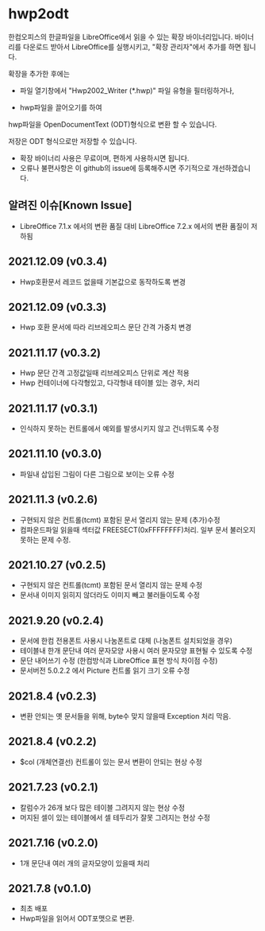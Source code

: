 # hwp2odt

한컴오피스의 한글파일을 LibreOffice에서 읽을 수 있는 확장 바이너리입니다.
바이너리를 다운로드 받아서 LibreOffice를 실행시키고, "확장 관리자"에서 추가를 하면 됩니다.

확장을 추가한 후에는 

- 파일 열기창에서 "Hwp2002_Writer (*.hwp)" 파일 유형을 필터링하거나, 

- hwp파일을 끌어오기를 하여

hwp파일을  OpenDocumentText (ODT)형식으로 변환 할 수 있습니다.

저장은 ODT 형식으로만 저장할 수 있습니다.

* 확장 바이너리 사용은 무료이며, 편하게 사용하시면 됩니다. 
* 오류나 불편사항은 이 github의 issue에 등록해주시면 주기적으로 개선하겠습니다.

## 알려진 이슈[Known Issue]
* LibreOffice 7.1.x 에서의 변환 품질 대비 LibreOffice 7.2.x 에서의 변환 품질이 저하됨

## 2021.12.09 (v0.3.4)
* Hwp호환문서 레코드 없을때 기본값으로 동작하도록 변경

## 2021.12.09 (v0.3.3)
* Hwp 호환 문서에 따라 리브레오피스 문단 간격 가중치 변경

## 2021.11.17 (v0.3.2)
* Hwp 문단 간격 고정값일때 리브레오피스 단위로 계산 적용
* Hwp 컨테이너에 다각형있고, 다각형내 테이블 있는 경우, 처리 

## 2021.11.17 (v0.3.1)
* 인식하지 못하는 컨트롤에서 예외를 발생시키지 않고 건너뛰도록 수정

## 2021.11.10 (v0.3.0)
* 파일내 삽입된 그림이 다른 그림으로 보이는 오류 수정

## 2021.11.3 (v0.2.6)
* 구현되지 않은 컨트롤(tcmt) 포함된 문서 열리지 않는 문제 (추가)수정 
* 컴파운드파일 읽을때 섹터값 FREESECT(0xFFFFFFFF)처리. 일부 문서 불러오지 못하는 문제 수정.

## 2021.10.27 (v0.2.5)
* 구현되지 않은 컨트롤(tcmt) 포함된 문서 열리지 않는 문제 수정
* 문서내 이미지 읽히지 않더라도 이미지 빼고 불러들이도록 수정

## 2021.9.20 (v0.2.4)
* 문서에 한컴 전용폰트 사용시 나눔폰트로 대체 (나눔폰트 설치되었을 경우)
* 테이블내 한개 문단내 여러 문자모양 사용시  여러 문자모양 표현될 수 있도록 수정
* 문단 내어쓰기 수정 (한컴방식과 LibreOffice 표현 방식 차이점 수정)
* 문서버전 5.0.2.2 에서 Picture 컨트롤 읽기 크기 오류 수정

## 2021.8.4 (v0.2.3)
* 변환 안되는 옛 문서들을 위해, byte수 맞지 않을때 Exception 처리 막음.
 
## 2021.8.4 (v0.2.2)
* $col (개체연결선) 컨트롤이 있는 문서 변환이 안되는 현상 수정

## 2021.7.23 (v0.2.1)
* 칼럼수가 26개 보다 많은 테이블 그려지지 않는 현상 수정
* 머지된 셀이 있는 테이블에서 셀 테두리가 잘못 그려지는 현상 수정

## 2021.7.16 (v0.2.0)
* 1개 문단내 여러 개의 글자모양이 있을때 처리

## 2021.7.8 (v0.1.0)
* 최초 배포
* Hwp파일을 읽어서 ODT포맷으로 변환.
